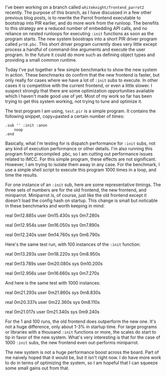 I've been working on a branch called `whiteknight/frontend_parrot2` recently.
The purpose of this branch, as I have discussed in a few other previous blog
posts, is to rewrite the Parrot frontend executable to bootstrap into PIR
earlier, and do more work from the runloop. The benefits to this strategy are
a reduced number of embedding API calls, and no reliance on nested runloops
for executing `:init` functions as soon as the program starts. The new system
boostraps into a short PIR driver program called `prt0.pbc`. This short driver
program currently does very little except process a handful of command-line
arguments and execute the user program. In the future it could do more such as
defining object types and providing a small common runtime.

Today I've put together a few simple benchmarks to show the new system in
action. These benchmarks do confirm that the new frontend is faster, but only
really for cases where we have a lot of `:init` subs to execute. In other
cases it is competitive with the current frontend, or even a little slower.
I suspect strongly that there are some optimization opportunities available
which I haven't made good use of yet. Most of my work so far has been trying
to get this system working, not trying to tune and optimize it.

The test program I am using, `test.pir` is a simple program. It contains the
following snippet, copy+pasted a certain number of times:

    .sub '' :init :anon
        noop
    .end

Basically, what I'm testing for is dispatch performance for `:init` subs, not
any kind of execution performance or other details. I'm also running this
program from precompiled .pbc, so I am cutting out performance issues related
to IMCC. For this simple program, these effects are not significant. However,
I am trying to isolate them away in any case. For the benchmark, I use a
simple shell script to execute this program 1000 times in a loop, and time
the results.

For one instance of an `:init` sub, here are some representative timings. The
three sets of numbers are for the old frontend, the new frontend, and
miniparrot. Miniparrot is, of course, just like the old frontend except it
doesn't load the config hash on startup. This change is small but noticable
in these benchmarks and worth keeping in mind:

real	0m12.885s
user	0m15.430s
sys	0m7.280s

real	0m12.954s
user	0m16.050s
sys	0m7.890s

real	0m12.240s
user	0m14.760s
sys	0m6.790s


Here's the same test run, with 100 instances of the `:init` function:

real	0m13.293s
user	0m18.220s
sys	0m8.950s

real	0m13.789s
user	0m20.080s
sys	0m10.200s

real	0m12.956s
user	0m16.660s
sys	0m7.270s


And here is the same test with 1000 instances:

real	0m21.293s
user	0m21.860s
sys	0m8.830s

real	0m20.337s
user	0m22.360s
sys	0m8.110s

real	0m21.017s
user	0m21.340s
sys	0m9.240s

For the 1 and 100 runs, the old frontend does outperform the new one. It's not
a huge difference, only about 1-3% in startup time. For large programs or
libraries with a thousand `:init` functions or more, the scales do start to
tip in favor of the new system. What's very interesting is that for the case
of 1000 `:init` subs, the new frontend even out-performs miniparrot.

The new system is not a huge performance boost across the board. Part of me
naively hoped that it would be, but it isn't right now. I do have more work
to do in terms of optimizing the system, so I am hopeful that I can squeeze
some small gains out from that.
